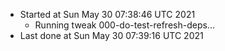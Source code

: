   - Started at Sun May 30 07:38:46 UTC 2021
    - Running tweak 000-do-test-refresh-deps...
  - Last done at Sun May 30 07:39:16 UTC 2021

